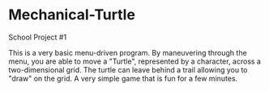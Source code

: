 # Mechanical-Turtle
School Project #1

This is a very basic menu-driven program. By maneuvering through the menu, you are able to move a "Turtle", represented by a character, across a two-dimensional grid. The turtle can leave behind a trail allowing you to "draw" on the grid. A very simple game that is fun for a few minutes.
